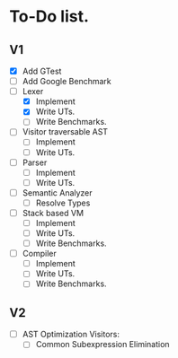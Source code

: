 # To-Do list.


## V1
- [x] Add GTest
- [ ] Add Google Benchmark
- [ ] Lexer
    - [x] Implement
    - [x] Write UTs.
    - [ ] Write Benchmarks.
- [ ] Visitor traversable AST
    - [ ] Implement
    - [ ] Write UTs.
- [ ] Parser
    - [ ] Implement
    - [ ] Write UTs.
- [ ] Semantic Analyzer
    - [ ] Resolve Types
- [ ] Stack based VM
    - [ ] Implement
    - [ ] Write UTs.
    - [ ] Write Benchmarks.
- [ ] Compiler
    - [ ] Implement
    - [ ] Write UTs.
    - [ ] Write Benchmarks.

## V2
- [ ] AST Optimization Visitors:
    - [ ] Common Subexpression Elimination
